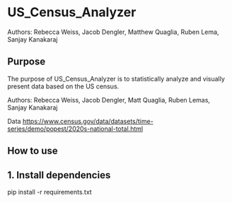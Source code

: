 # US_Census_Analyzer

Authors:
Rebecca Weiss, Jacob Dengler, Matthew Quaglia, Ruben Lema, Sanjay Kanakaraj

## Purpose

The purpose of US_Census_Analyzer is to statistically analyze and visually present data based on the US census.


Authors:
Rebecca Weiss, Jacob Dengler, Matt Quaglia, Ruben Lemas, Sanjay Kanakaraj

Data https://www.census.gov/data/datasets/time-series/demo/popest/2020s-national-total.html 

## How to use

## 1. Install dependencies 
pip install -r requirements.txt
